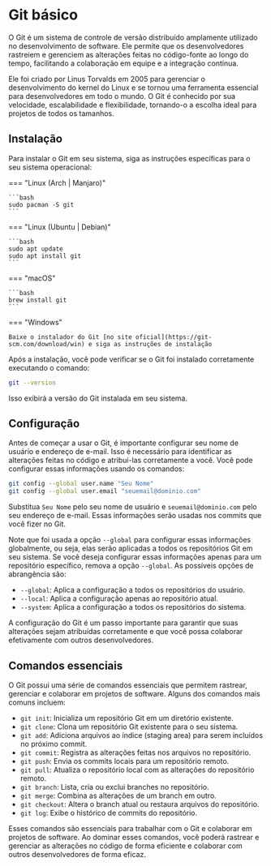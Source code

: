 # Git básico

O Git é um sistema de controle de versão distribuído amplamente utilizado no desenvolvimento de software. Ele permite que os desenvolvedores rastreiem e gerenciem as alterações feitas no código-fonte ao longo do tempo, facilitando a colaboração em equipe e a integração contínua.

Ele foi criado por Linus Torvalds em 2005 para gerenciar o desenvolvimento do kernel do Linux e se tornou uma ferramenta essencial para desenvolvedores em todo o mundo. O Git é conhecido por sua velocidade, escalabilidade e flexibilidade, tornando-o a escolha ideal para projetos de todos os tamanhos.

## Instalação

Para instalar o Git em seu sistema, siga as instruções específicas para o seu sistema operacional:

=== "Linux (Arch | Manjaro)"

    ```bash
    sudo pacman -S git
    ```

=== "Linux (Ubuntu | Debian)"

    ```bash
    sudo apt update
    sudo apt install git
    ```

=== "macOS"

    ```bash
    brew install git
    ```

=== "Windows"

    Baixe o instalador do Git [no site oficial](https://git-scm.com/download/win) e siga as instruções de instalação

Após a instalação, você pode verificar se o Git foi instalado corretamente executando o comando:

```bash
git --version
```

Isso exibirá a versão do Git instalada em seu sistema.

## Configuração

Antes de começar a usar o Git, é importante configurar seu nome de usuário e endereço de e-mail. Isso é necessário para identificar as alterações feitas no código e atribuí-las corretamente a você. Você pode configurar essas informações usando os comandos:

```bash
git config --global user.name "Seu Nome"
git config --global user.email "seuemail@dominio.com"
```

Substitua `Seu Nome` pelo seu nome de usuário e `seuemail@dominio.com` pelo seu endereço de e-mail. Essas informações serão usadas nos commits que você fizer no Git.

Note que foi usada a opção `--global` para configurar essas informações globalmente, ou seja, elas serão aplicadas a todos os repositórios Git em seu sistema. Se você deseja configurar essas informações apenas para um repositório específico, remova a opção `--global`. As possíveis opções de abrangência são:

- `--global`: Aplica a configuração a todos os repositórios do usuário.
- `--local`: Aplica a configuração apenas ao repositório atual.
- `--system`: Aplica a configuração a todos os repositórios do sistema.

A configuração do Git é um passo importante para garantir que suas alterações sejam atribuídas corretamente e que você possa colaborar efetivamente com outros desenvolvedores.

## Comandos essenciais

O Git possui uma série de comandos essenciais que permitem rastrear, gerenciar e colaborar em projetos de software. Alguns dos comandos mais comuns incluem:

- `git init`: Inicializa um repositório Git em um diretório existente.
- `git clone`: Clona um repositório Git existente para o seu sistema.
- `git add`: Adiciona arquivos ao índice (staging area) para serem incluídos no próximo commit.
- `git commit`: Registra as alterações feitas nos arquivos no repositório.
- `git push`: Envia os commits locais para um repositório remoto.
- `git pull`: Atualiza o repositório local com as alterações do repositório remoto.
- `git branch`: Lista, cria ou exclui branches no repositório.
- `git merge`: Combina as alterações de um branch em outro.
- `git checkout`: Altera o branch atual ou restaura arquivos do repositório.
- `git log`: Exibe o histórico de commits do repositório.

Esses comandos são essenciais para trabalhar com o Git e colaborar em projetos de software. Ao dominar esses comandos, você poderá rastrear e gerenciar as alterações no código de forma eficiente e colaborar com outros desenvolvedores de forma eficaz.
